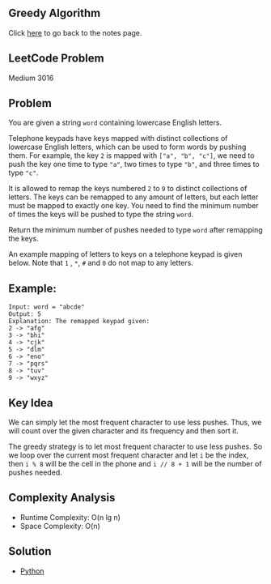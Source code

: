 ## Greedy Algorithm
Click [here](../notes.md) to go back to the notes page.

## LeetCode Problem
Medium 3016

## Problem
You are given a string `word` containing lowercase English letters.

Telephone keypads have keys mapped with distinct collections of lowercase English letters, which can be used to form words by pushing them. For example, the key `2` is mapped with `["a", "b", "c"]`, we need to push the key one time to type `"a"`, two times to type `"b"`, and three times to type `"c"`.

It is allowed to remap the keys numbered `2` to `9` to distinct collections of letters. The keys can be remapped to any amount of letters, but each letter must be mapped to exactly one key. You need to find the minimum number of times the keys will be pushed to type the string `word`.

Return the minimum number of pushes needed to type `word` after remapping the keys.

An example mapping of letters to keys on a telephone keypad is given below. Note that `1` , `*`, `#` and `0` do not map to any letters.

## Example:
```
Input: word = "abcde"
Output: 5
Explanation: The remapped keypad given:
2 -> "afg"
3 -> "bhi"
4 -> "cjk"
5 -> "dlm"
6 -> "eno"
7 -> "pqrs"
8 -> "tuv"
9 -> "wxyz"
```

## Key Idea
We can simply let the most frequent character to use less pushes. Thus, we will count over the given character and its frequency and then sort it. 

The greedy strategy is to let most frequent character to use less pushes. So we loop over the current most frequent character and let `i` be the index, then `i % 8` will be the cell in the phone and `i // 8 + 1` will be the number of pushes needed.

## Complexity Analysis
- Runtime Complexity: O(n lg n)
- Space Complexity: O(n)

## Solution
- [Python](./solution.py)

